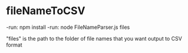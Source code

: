 # fileNameToCSV

-run: npm install 
-run: node FileNameParser.js files

"files" is the path to the folder of file names that you want output to CSV format
